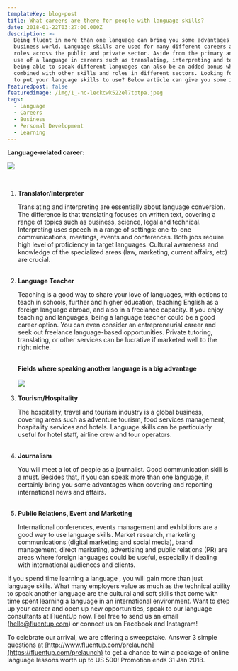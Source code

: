 ```yaml
---
templateKey: blog-post
title: What careers are there for people with language skills?
date: 2018-01-22T03:27:00.000Z
description: >-
  Being fluent in more than one language can bring you some advantages in the
  business world. Language skills are used for many different careers and job
  roles across the public and private sector. Aside from the primary and direct
  use of a language in careers such as translating, interpreting and teaching,
  being able to speak different languages can also be an added bonus when
  combined with other skills and roles in different sectors. Looking for a job
  to put your language skills to use? Below article can give you some ideas!
featuredpost: false
featuredimage: /img/1_-nc-leckcwk522el7tptpa.jpeg
tags:
  - Language
  - Careers
  - Business
  - Personal Development
  - Learning
---
```

**Language-related career:**

![](/img/1_-nc-leckcwk522el7tptpa.jpeg)

<br>

1. **Translator/Interpreter** <p>Translating and interpreting are essentially about language conversion. The difference is that translating focuses on written text, covering a range of topics such as business, science, legal and technical. Interpreting uses speech in a range of settings: one-to-one communications, meetings, events and conferences. Both jobs require high level of proficiency in target languages. Cultural awareness and knowledge of the specialized areas (law, marketing, current affairs, etc) are crucial.</p><br>
2. **Language Teacher**  <p>Teaching is a good way to share your love of languages, with options to teach in schools, further and higher education, teaching English as a foreign language abroad, and also in a freelance capacity. If you enjoy teaching and languages, being a language teacher could be a good career option. You can even consider an entrepreneurial career and seek out freelance language-based opportunities. Private tutoring, translating, or other services can be lucrative if marketed well to the right niche.</p><br>**Fields where speaking another language is a big advantage<br>**<br>
   ![](/img/1_coqhyg_8gxj8aunws-slka.jpeg)
   <br><br>
3. **Tourism/Hospitality** <p>The hospitality, travel and tourism industry is a global business, covering areas such as adventure tourism, food services management, hospitality services and hotels. Language skills can be particularly useful for hotel staff, airline crew and tour operators.</p><br>
4.  **Journalism** <p>You will meet a lot of people as a journalist. Good communication skill is a must. Besides that, if you can speak more than one language, it certainly bring you some advantages when covering and reporting international news and affairs.</p><br>
5.  **Public Relations, Event and Marketing** <p>International conferences, events management and exhibitions are a good way to use language skills. Market research, marketing communications (digital marketing and social media), brand management, direct marketing, advertising and public relations (PR) are areas where foreign languages could be useful, especially if dealing with international audiences and clients.
   
   If you spend time learning a language , you will gain more than just language skills. What many employers value as much as the technical ability to speak another language are the cultural and soft skills that come with time spent learning a language in an international environment. Want to step up your career and open up new opportunities, speak to our language consultants at FluentUp now. Feel free to send us an email ([hello@fluentup.com](https://fluentup.com/contact-us)) or connect us on Facebook and Instagram!
   
   To celebrate our arrival, we are offering a sweepstake. Answer 3 simple questions at [http://www.fluentup.com/prelaunch](https://fluentup.com/prelaunch) to get a chance to win a package of online language lessons worth up to US 500! Promotion ends 31 Jan 2018.</p><br>
